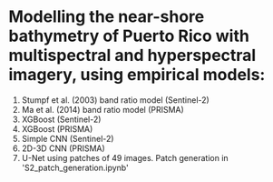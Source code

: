 # Modelling the near-shore bathymetry of Puerto Rico with multispectral and hyperspectral imagery, using empirical models:
1) Stumpf et al. (2003) band ratio model (Sentinel-2)
2) Ma et al. (2014) band ratio model (PRISMA)
3) XGBoost (Sentinel-2)
4) XGBoost (PRISMA)
5) Simple CNN (Sentinel-2)
6) 2D-3D CNN (PRISMA)
7) U-Net using patches of 49 images. Patch generation in 'S2_patch_generation.ipynb'

